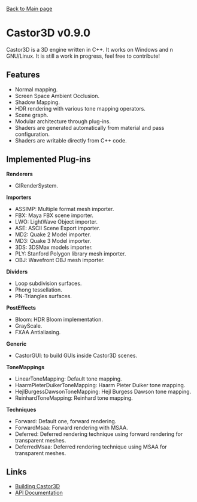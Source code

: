 [Back to Main page](http://dragonjoker.github.io/Castor3D)

Castor3D v0.9.0
===============

Castor3D is a 3D engine written in C++.
It works on Windows and n GNU/Linux.
It is still a work in progress, feel free to contribute!

Features
--------

- Normal mapping.
- Screen Space Ambient Occlusion.
- Shadow Mapping.
- HDR rendering with various tone mapping operators.
- Scene graph.
- Modular architecture through plug-ins.
- Shaders are generated automatically from material and pass configuration.
- Shaders are writable directly from C++ code.

Implemented Plug-ins
--------------------

**Renderers**
- GlRenderSystem.

**Importers**
- ASSIMP: Multiple format mesh importer.
- FBX: Maya FBX scene importer.
- LWO: LightWave Object importer.
- ASE: ASCII Scene Export importer.
- MD2: Quake 2 Model importer.
- MD3: Quake 3 Model importer.
- 3DS: 3DSMax models importer.
- PLY: Stanford Polygon library mesh importer.
- OBJ: Wavefront OBJ mesh importer.

**Dividers**
- Loop subdivision surfaces.
- Phong tessellation.
- PN-Triangles surfaces.

**PostEffects**
- Bloom: HDR Bloom implementation.
- GrayScale.
- FXAA Antialiasing.

**Generic**
- CastorGUI: to build GUIs inside Castor3D scenes.

**ToneMappings**
- LinearToneMapping: Default tone mapping.
- HaarmPieterDuikerToneMapping: Haarm Pieter Duiker tone mapping.
- HejlBurgessDawsonToneMapping: Hejl Burgess Dawson tone mapping.
- ReinhardToneMapping: Reinhard tone mapping.

**Techniques**
- Forward: Default one, forward rendering.
- ForwardMsaa: Forward rendering with MSAA.
- Deferred: Deferred rendering technique using forward rendering for transparent meshes.
- DeferredMsaa: Deferred rendering technique using MSAA for transparent meshes.

Links
-----

- [Building Castor3D](https://dragonjoker.github.io/Castor3D/v0.9.0/pages/build)
- [API Documentation](https://dragonjoker.github.io/Castor3D/v0.9.0/doc)

